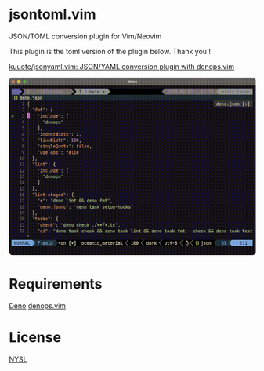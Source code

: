 # jsontoml.vim

JSON/TOML conversion plugin for Vim/Neovim

This plugin is the toml version of the plugin below. Thank you !

[kuuote/jsonyaml.vim: JSON/YAML conversion plugin with denops.vim](https://github.com/kuuote/jsonyaml.vim)

![image](https://github.com/yukimemi/files/blob/main/jsontoml.vim/image.gif?raw=true)

# Requirements

[Deno](https://deno.land)
[denops.vim](https://github.com/vim-denops/denops.vim)

# License

[NYSL](http://www.kmonos.net/nysl/)

